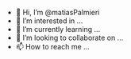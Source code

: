 - 👋 Hi, I’m @matiasPalmieri
- 👀 I’m interested in ...
- 🌱 I’m currently learning ...
- 💞️ I’m looking to collaborate on ...
- 📫 How to reach me ...

<!---
matiasPalmieri/matiasPalmieri is a ✨ special ✨ repository because its `README.md` (this file) appears on your GitHub profile.
You can click the Preview link to take a look at your changes.
--->
